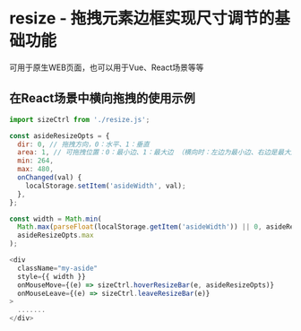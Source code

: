 # resize - 拖拽元素边框实现尺寸调节的基础功能

可用于原生WEB页面，也可以用于Vue、React场景等等

## 在React场景中横向拖拽的使用示例

```javascript
import sizeCtrl from './resize.js';

const asideResizeOpts = {
  dir: 0, // 拖拽方向，0：水平、1：垂直
  area: 1, // 可拖拽位置：0：最小边、1：最大边 （横向时：左边为最小边、右边是最大边；纵向：按上下两边划分）
  min: 264,
  max: 480,
  onChanged(val) {
    localStorage.setItem('asideWidth', val);
  },
};

const width = Math.min(
  Math.max(parseFloat(localStorage.getItem('asideWidth')) || 0, asideResizeOpts.min),
  asideResizeOpts.max
);

<div
  className="my-aside"
  style={{ width }}
  onMouseMove={(e) => sizeCtrl.hoverResizeBar(e, asideResizeOpts)}
  onMouseLeave={(e) => sizeCtrl.leaveResizeBar(e)}
>
  .......
</div>
```
